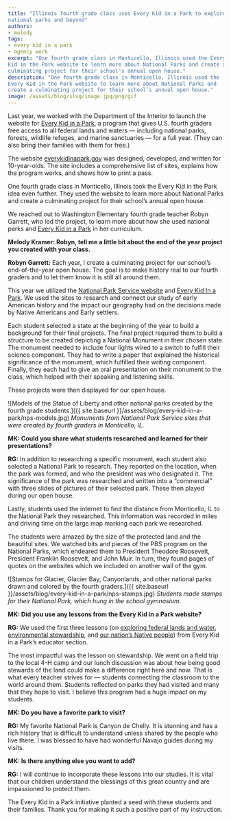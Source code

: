 ```yaml
---
title: "Illinois fourth grade class uses Every Kid in a Park to explore
national parks and beyond"
authors:
- melody
tags:
- every kid in a park
- agency work
excerpt: "One fourth grade class in Monticello, Illinois used the Every
Kid in the Park website to learn more about National Parks and create a
culminating project for their school’s annual open house."
description: "One fourth grade class in Monticello, Illinois used the
Every Kid in the Park website to learn more about National Parks and
create a culminating project for their school’s annual open house."
image: /assets/blog/slug/image.jpg/png/gif
---
```


Last year, we worked with the Department of the Interior to launch the
website for [Every Kid in a Park](https://everykidinapark.gov/), a
program that gives U.S. fourth graders free access to all federal lands
and waters — including national parks, forests, wildlife refuges, and
marine sanctuaries — for a full year. (They can also bring their
families with them for free.)

The website [everykidinapark.gov](https://everykidinapark.gov/) was
designed, developed, and written for 10-year-olds. The site includes a
comprehensive list of sites, explains how the program works, and shows
how to print a pass.

One fourth grade class in Monticello, Illinois took the Every Kid in the
Park idea even further. They used the website to learn more about
National Parks and create a culminating project for their school’s
annual open house.

We reached out to Washington Elementary fourth grade teacher Robyn
Garrett, who led the project, to learn more about how she used national
parks and [Every Kid in a
Park](https://18f.gsa.gov/tags/every-kid-in-a-park/) in her curriculum.

**Melody Kramer: Robyn, tell me a little bit about the end of the year
project you created with your class.**

**Robyn Garrett:** Each year, I create a culminating project for our
school’s end-of-the-year open house. The goal is to make history real to
our fourth graders and to let them know it is still all around them.

This year we utilized the [National Park Service
website](https://www.nps.gov/index.htm) and [Every Kid In a
Park](https://everykidinapark.gov/). We used the sites to research and
connect our study of early American history and the impact our geography
had on the decisions made by Native Americans and Early settlers.

Each student selected a state at the beginning of the year to build a
background for their final projects. The final project required them to
build a structure to be created depicting a National Monument in their
chosen state. The monument needed to include four lights wired to a
switch to fulfill their science component. They had to write a paper
that explained the historical significance of the monument, which
fulfilled their writing component. Finally, they each had to give an
oral presentation on their monument to the class, which helped with
their speaking and listening skills.

These projects were then displayed for our open house.

![Models of the Statue of Liberty and other national parks created by the fourth grade students.]({{ site.baseurl }}/assets/blog/every-kid-in-a-park/nps-models.jpg)
*Monuments from National Park Service sites that were created by fourth graders
in Monticello, IL.*

**MK: Could you share what students researched and learned for their
presentations?**

**RG:** In addition to researching a specific monument, each student
also selected a National Park to research. They reported on the
location, when the park was formed, and who the president was who
designated it. The significance of the park was researched and written
into a “commercial” with three slides of pictures of their selected
park. These then played during our open house.

Lastly, students used the internet to find the distance from Monticello,
IL to the National Park they researched. This information was recorded
in miles and driving time on the large map marking each park we
researched.

The students were amazed by the size of the protected land and the
beautiful sites. We watched bits and pieces of the PBS program on the
National Parks, which endeared them to President Theodore Roosevelt,
President Franklin Roosevelt, and John Muir. In turn, they found pages
of quotes on the websites which we included on another wall of the gym.

![Stamps for Glacier, Glacier Bay, Canyonlands, and other national parks drawn and colored by the fourth graders.]({{ site.baseurl }}/assets/blog/every-kid-in-a-park/nps-stamps.jpg)
*Students made stamps for their National Park, which hung in the school
gymnasium.*

**MK: Did you use any lessons from the Every Kid in a Park website?**

**RG:** We used the first three lessons (on [exploring federal lands
and
water](https://s3.amazonaws.com/ekip-prod/activities/scholastic-one.pdf),
[environmental
stewardship](https://s3.amazonaws.com/ekip-prod/activities/scholastic-two.pdf),
and [our nation’s Native
people](https://s3.amazonaws.com/ekip-prod/activities/scholastic-three.pdf))
from Every Kid in a Park’s educator section.

The most impactful was the lesson on stewardship. We went on a field
trip to the local 4-H camp and our lunch discussion was about how being
good stewards of the land could make a difference right here and now.
That is what every teacher strives for — students connecting the
classroom to the world around them. Students reflected on parks they had
visited and many that they hope to visit. I believe this program had a
huge impact on my students.

**MK: Do you have a favorite park to visit?**

**RG:** My favorite National Park is Canyon de Chelly. It is stunning
and has a rich history that is difficult to understand unless shared by
the people who live there. I was blessed to have had wonderful Navajo
guides during my visits.

**MK: Is there anything else you want to add?**

**RG:** I will continue to incorporate these lessons into our studies.
It is vital that our children understand the blessings of this great
country and are impassioned to protect them.

The Every Kid in a Park initiative planted a seed with these students
and their families. Thank you for making it such a positive part of my
instruction.
